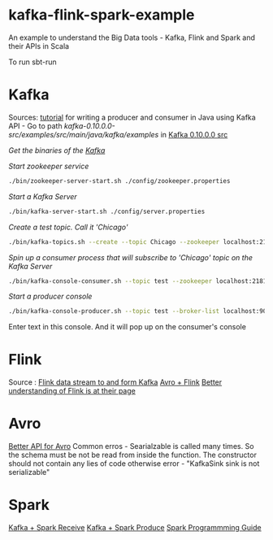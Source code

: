 # kafka-flink-spark-example
An example to understand the Big Data tools - Kafka, Flink and Spark and their APIs in Scala



To run sbt-run

Kafka
=====
Sources:
[tutorial](http://data-artisans.com/kafka-flink-a-practical-how-to/)
for writing a producer and consumer in Java using Kafka API - Go to path *kafka-0.10.0.0-src/examples/src/main/java/kafka/examples* in  [Kafka 0.10.0.0 src](http://kafka.apache.org/downloads.html)

_Get the binaries of the [Kafka](http://kafka.apache.org/downloads.html)_

_Start zookeeper service_
```bash
./bin/zookeeper-server-start.sh ./config/zookeeper.properties
```
_Start a Kafka Server_
```bash
./bin/kafka-server-start.sh ./config/server.properties
```
_Create a test topic. Call it 'Chicago'_
```bash
./bin/kafka-topics.sh --create --topic Chicago --zookeeper localhost:2181 --partitions 1 --replication-factor 1
```
_Spin up a consumer process that will subscribe to 'Chicago' topic on the Kafka Server_
```bash
./bin/kafka-console-consumer.sh --topic test --zookeeper localhost:2181
```
_Start a producer console_
```bash
./bin/kafka-console-producer.sh --topic test --broker-list localhost:9092
```

Enter text in this console. And it will pop up on the consumer's console

Flink
=====
Source :
[Flink data stream to and form Kafka](https://github.com/dataArtisans/kafka-example/)
[Avro + Flink](https://gist.github.com/StephanEwen/d515e10dd1c609f70bed)
[Better understanding of Flink is at their page](https://ci.apache.org/projects/flink/flink-docs-release-1.0/apis/common/index.html)

Avro
====
[Better API for Avro](http://aseigneurin.github.io/2016/03/04/kafka-spark-avro-producing-and-consuming-avro-messages.html)
Common erros - 
Searialzable is called many times. So the schema must be not be read from inside the function.
The constructor should not contain any lies of code otherwise error -  "KafkaSink sink is not serializable"

Spark
=====
[Kafka + Spark Receive](http://spark.apache.org/docs/latest/streaming-kafka-integration.html)
[Kafka + Spark Produce](http://allegro.tech/2015/08/spark-kafka-integration.html)
[Spark Programmming Guide](http://spark.apache.org/docs/latest/programming-guide.html#overview)
